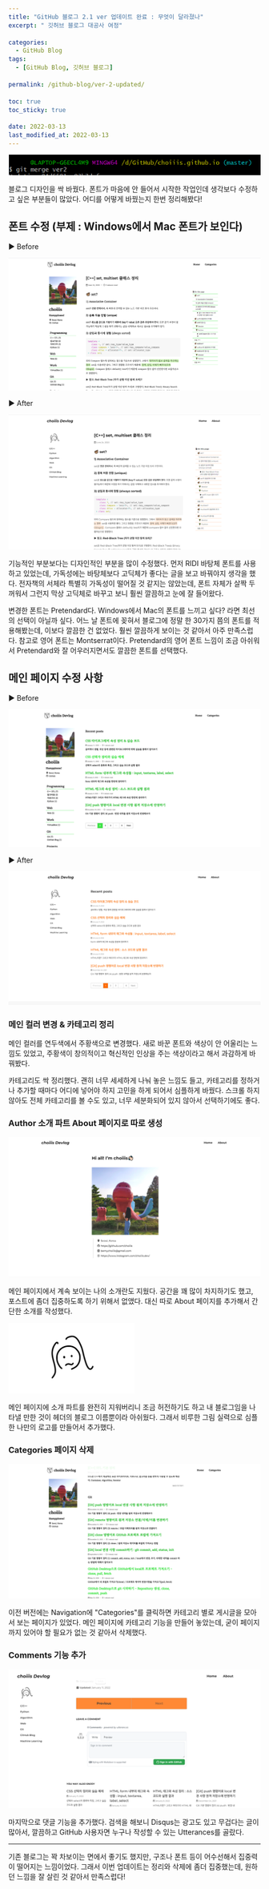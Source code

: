 ```yaml
---
title: "GitHub 블로그 2.1 ver 업데이트 완료 : 무엇이 달라졌나"
excerpt: " 깃허브 블로그 대공사 여정"

categories:
  - GitHub Blog
tags:
  - [GitHub Blog, 깃허브 블로그]

permalink: /github-blog/ver-2-updated/

toc: true
toc_sticky: true
 
date: 2022-03-13
last_modified_at: 2022-03-13
---
```


![merge-command](/assets/images/posts_img/github-blog-ver-2-updated/merge_cmd.png)

블로그 디자인을 싹 바꿨다. 폰트가 마음에 안 들어서 시작한 작업인데 생각보다 수정하고 싶은 부분들이 많았다. 어디를 어떻게 바꿨는지 한번 정리해봤다!


## 폰트 수정 (부제 : Windows에서 Mac 폰트가 보인다)

▶ Before

![ver1_post.png](/assets/images/posts_img/github-blog-ver-2-updated/ver1_post.png)

▶ After

![ver2_post.png](/assets/images/posts_img/github-blog-ver-2-updated/ver2_post.png)

기능적인 부분보다는 디자인적인 부분을 많이 수정했다. 먼저 RIDI 바탕체 폰트를 사용하고 있었는데, 가독성에는 바탕체보다 고딕체가 좋다는 글을 보고 바꿔야지 생각을 했다. 전자책의 서체라 특별히 가독성이 떨어질 것 같지는 않았는데, 폰트 자체가 살짝 두꺼워서 그런지 막상 고딕체로 바꾸고 보니 훨씬 깔끔하고 눈에 잘 들어왔다.

변경한 폰트는 Pretendard다. Windows에서 Mac의 폰트를 느끼고 싶다? 라면 최선의 선택이 아닐까 싶다. 어느 날 폰트에 꽂혀서 블로그에 정말 한 30가지 쯤의 폰트를 적용해봤는데, 이보다 깔끔한 건 없었다. 훨씬 깔끔하게 보이는 것 같아서 아주 만족스럽다. 참고로 영어 폰트는 Montserrat이다. Pretendard의 영어 폰트 느낌이 조금 아쉬워서 Pretendard와 잘 어우러지면서도 깔끔한 폰트를 선택했다.

## 메인 페이지 수정 사항

▶ Before

![ver1_main](/assets/images/posts_img/github-blog-ver-2-updated/ver1_main.png)

▶ After

![ver2_main](/assets/images/posts_img/github-blog-ver-2-updated/ver2_main.png)

### 메인 컬러 변경 & 카테고리 정리

메인 컬러를 연두색에서 주황색으로 변경했다. 새로 바꾼 폰트와 색상이 안 어울리는 느낌도 있었고, 주황색이 창의적이고 혁신적인 인상을 주는 색상이라고 해서 과감하게 바꿔봤다.

카테고리도 싹 정리했다. 괜히 너무 세세하게 나눠 놓은 느낌도 들고, 카테고리를 정하거나 추가할 때마다 어디에 넣어야 하지 고민을 하게 되어서 심플하게 바꿨다. 스크롤 하지 않아도 전체 카테고리를 볼 수도 있고, 너무 세분화되어 있지 않아서 선택하기에도 좋다.

### Author 소개 파트 About 페이지로 따로 생성

![ver2_about](/assets/images/posts_img/github-blog-ver-2-updated/ver2_about.png)

메인 페이지에서 계속 보이는 나의 소개란도 지웠다. 공간을 꽤 많이 차지하기도 했고, 포스트에 좀더 집중하도록 하기 위해서 없앴다. 대신 따로 About 페이지를 추가해서 간단한 소개를 작성했다.

<img src="/assets/images/posts_img/github-blog-ver-2-updated/ver2_logo.png" width="50%" height="50%" alt="ver2_logo" />

메인 페이지에 소개 파트를 완전히 지워버리니 조금 허전하기도 하고 내 블로그임을 나타낼 만한 것이 헤더의 블로그 이름뿐이라 아쉬웠다. 그래서 비루한 그림 실력으로 심플한 나만의 로고를 만들어서 추가했다.

### Categories 페이지 삭제

![ver1_categories](/assets/images/posts_img/github-blog-ver-2-updated/ver1_categories.png)

이전 버전에는 Navigation에 "Categories"를 클릭하면 카테고리 별로 게시글을 모아서 보는 페이지가 있었다. 메인 페이지에 카테고리 기능을 만들어 놓았는데, 굳이 페이지까지 있어야 할 필요가 없는 것 같아서 삭제했다.

### Comments 기능 추가

![ver2_comments](/assets/images/posts_img/github-blog-ver-2-updated/ver2_comments.png)

마지막으로 댓글 기능을 추가했다. 검색을 해보니 Disqus는 광고도 있고 무겁다는 글이 많아서, 깔끔하고 GitHub 사용자면 누구나 작성할 수 있는 Utterances를 골랐다.

---

기존 블로그는 꽉 차보이는 면에서 좋기도 했지만, 구조나 폰트 등이 어수선해서 집중력이 떨어지는 느낌이었다. 그래서 이번 업데이트는 정리와 삭제에 좀더 집중했는데, 원하던 느낌을 잘 살린 것 같아서 만족스럽다!